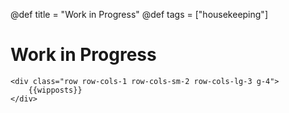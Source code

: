 @def title = "Work in Progress"
@def tags = ["housekeeping"]

# Work in Progress

~~~
<div class="row row-cols-1 row-cols-sm-2 row-cols-lg-3 g-4">
    {{wipposts}}
</div>
~~~
